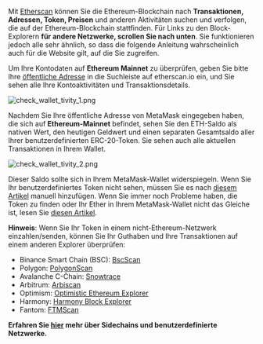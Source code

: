 Mit [Etherscan](https://etherscan.io/) können Sie die Ethereum-Blockchain nach **Transaktionen, Adressen, Token, Preisen** und anderen Aktivitäten suchen und verfolgen, die auf der Ethereum-Blockchain stattfinden. Für Links zu den Block-Explorern **für andere Netzwerke, scrollen Sie nach unten**. Sie funktionieren jedoch alle sehr ähnlich, so dass die folgende Anleitung wahrscheinlich auch für die Website gilt, auf die Sie zugreifen.


Um Ihre Kontodaten auf **Ethereum Mainnet** zu überprüfen, geben Sie bitte Ihre [öffentliche Adresse](https://support.metamask.io/hc/en-us/articles/360015488791) in die Suchleiste auf etherscan.io ein, und Sie sehen alle Ihre Kontoaktivitäten und Transaktionsdetails.


![check_wallet_tivity_1.png](https://support.metamask.io/hc/article_attachments/12770187074331)


  
Nachdem Sie Ihre öffentliche Adresse von MetaMask eingegeben haben, die sich auf **Ethereum-Mainnet** befindet, sehen Sie den ETH-Saldo als nativen Wert, den heutigen Geldwert und einen separaten Gesamtsaldo aller Ihrer benutzerdefinierten ERC-20-Token. Sie sehen auch alle aktuellen Transaktionen in Ihrem Wallet.   
  
![check_wallet_tivity_2.png](https://support.metamask.io/hc/article_attachments/12770187040283)  
  



Dieser Saldo sollte sich in Ihrem MetaMask-Wallet widerspiegeln. Wenn Sie Ihr benutzerdefiniertes Token nicht sehen, müssen Sie es nach [diesem Artikel](https://support.metamask.io/hc/en-us/articles/360015489031-How-to-View-See-Your-Tokens-and-Custom-Tokens-in-Metamask) manuell hinzufügen. Wenn Sie immer noch Probleme haben, die Token zu finden oder Ihr Ether in Ihrem MetaMask-Wallet nicht das Gleiche ist, lesen Sie [diesen Artikel](https://support.metamask.io/hc/en-us/articles/360028059272-What-to-do-when-your-balance-of-ETH-and-or-ERC20-tokens-is-incorrect-inaccurate).


**Hinweis**: Wenn Sie Ihr Token in einem nicht-Ethereum-Netzwerk einzahlen/senden, können Sie Ihr Guthaben und Ihre Transaktionen auf einem anderen Explorer überprüfen:


* Binance Smart Chain (BSC): [BscScan](https://bscscan.com/)
* Polygon: [PolygonScan](https://polygonscan.com/)
* Avalanche C-Chain: [Snowtrace](https://snowtrace.io/)
* Arbitrum: [Arbiscan](https://arbiscan.io/)
* Optimism: [Optimistic Ethereum Explorer](https://optimistic.etherscan.io/)
* Harmony: [Harmony Block Explorer](https://explorer.harmony.one/)
* Fantom: [FTMScan](https://ftmscan.com/)


**Erfahren Sie [hier](https://support.metamask.io/hc/en-us/articles/4404424659995) mehr über Sidechains und benutzerdefinierte Netzwerke.**

